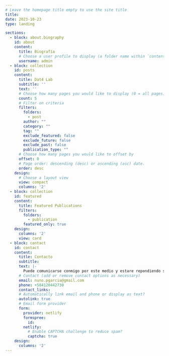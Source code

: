 ```yaml
---
# Leave the homepage title empty to use the site title
title:
date: 2023-10-23
type: landing

sections:
  - block: about.biography
    id: about
    content:
      title: Biografía
      # Choose a user profile to display (a folder name within `content/authors/`)
      username: admin
  - block: collection
    id: posts
    content:
      title: Dat4 Lab
      subtitle: ''
      text: ''
      # Choose how many pages you would like to display (0 = all pages)
      count: 5
      # Filter on criteria
      filters:
        folders:
          - post
        author: ""
        category: ""
        tag: ""
        exclude_featured: false
        exclude_future: false
        exclude_past: false
        publication_type: ""
      # Choose how many pages you would like to offset by
      offset: 0
      # Page order: descending (desc) or ascending (asc) date.
      order: desc
    design:
      # Choose a layout view
      view: compact
      columns: '2'
  - block: collection
    id: featured
    content:
      title: Featured Publications
      filters:
        folders:
          - publication
        featured_only: true
    design:
      columns: '2'
      view: card
  - block: contact
    id: contact
    content:
      title: Contacto
      subtitle:
      text: |-
        Puede comunicarse conmigo por este medio y estare repondiendo su consulta lo mas pronto posible
      # Contact (add or remove contact options as necessary)
      email: nuno.pgarcia@gmail.com
      phone: +584120442730
      contact_links:
      # Automatically link email and phone or display as text?
      autolink: true
      # Email form provider
      form:
        provider: netlify
        formspree:
          id:
        netlify:
          # Enable CAPTCHA challenge to reduce spam?
          captcha: true
    design:
      columns: '2'
---
```

